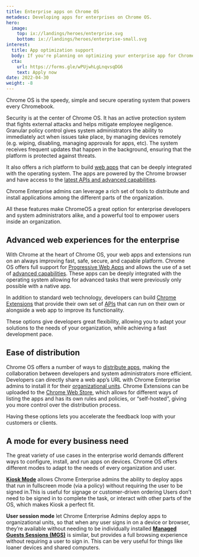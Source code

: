 ```yaml
---
title: Enterprise apps on Chrome OS
metadesc: Developing apps for enterprises on Chrome OS.
hero:
  image:
    top: ix://landings/heroes/enterprise.svg
    bottom: ix://landings/heroes/enterprise-small.svg
interest:
  title: App optimization support
  body: If you're planning on optimizing your enterprise app for ChromeOS, and would like help from us, please fill out our developer interest form. After doing so, someone from Google may reach out to you to further clarify your feedback or needs. Please note that filling out this form does not constitute automatic inclusion in this program.
  cta:
    url: https://forms.gle/wPUjwhLgLnqvsqDG6
    text: Apply now
date: 2022-04-30
weight: -8
---
```


Chrome OS is the speedy, simple and secure operating system that powers every Chromebook.

Security is at the center of Chrome OS. It has an active protection system that fights external attacks and helps mitigate employee negligence. Granular policy control gives system administrators the ability to immediately act when issues take place, by managing devices remotely (e.g. wiping, disabling, managing approvals for apps, etc). The system receives frequent updates that happen in the background, ensuring that the platform is protected against threats.

It also offers a rich platform to build [web apps](/{{locale.code}}/web) that can be deeply integrated with the operating system. The apps are powered by the Chrome browser and have access to the [latest APIs and advanced capabilities](/{{locale.code}}/web/powerful-pwas).

Chrome Enterprise admins can leverage a rich set of tools to distribute and install applications among the different parts of the organization.

All these features make ChromeOS a great option for enterprise developers and system administrators alike, and a powerful tool to empower users inside an organization.

## Advanced web experiences for the enterprise

With Chrome at the heart of Chrome OS, your web apps and extensions run on an always improving fast, safe, secure, and capable platform. Chrome OS offers full support for [Progressive Web Apps](https://web.dev/what-are-pwas/) and allows the use of a set of [advanced capabilities](/{{locale.code}}/web/powerful-pwas). These apps can be deeply integrated with the operating system allowing for advanced tasks that were previously only possible with a native app.

In addition to standard web technology, developers can build [Chrome Extensions](https://developer.chrome.com/docs/extensions/mv3/overview/) that provide their own set of [APIs](https://developer.chrome.com/docs/extensions/reference/) that can run on their own or alongside a web app to improve its functionality.

These options give developers great flexibility, allowing you to adapt your solutions to the needs of your organization, while achieving a fast development pace.

## Ease of distribution

Chrome OS offers a number of ways to [distribute apps](https://docs.google.com/document/d/16IyqOMYwZK9fi0bTmYZiDHRZ-ZW5j7ytvEorHqcMZRw/edit?resourcekey=0-UbgvQgkWNXqeNsw-f4Uktg#), making the collaboration between developers and system administrators more efficient. Developers can directly share a web app’s URL with Chrome Enterprise admins to install it for their [organizational units](https://support.google.com/a/answer/182537). Chrome Extensions can be uploaded to the [Chrome Web Store](https://chrome.google.com/webstore/category/extensions), which allows for different ways of listing the apps and has its own rules and policies, or “self-hosted”, giving you more control over the distribution process.

Having these options lets you accelerate the feedback loop with your customers or clients.

## A mode for every business need

The great variety of use cases in the enterprise world demands different ways to configure, install, and run apps on devices. Chrome OS offers different modes to adapt to the needs of every organization and user.

**[Kiosk Mode](/{{locale.code}}/education/whats-kiosk-mode)** allows Chrome Enterprise admins the ability to deploy apps that run in fullscreen mode (via a policy) without requiring the user to be signed in.This is useful for signage or customer-driven ordering Users don’t need to be signed in to complete the task, or interact with other parts of the OS, which makes Kiosk a perfect fit.

**User session mode** let Chrome Enterprise Admins deploy apps to organizational units, so that when any user signs in on a device or browser, they’re available without needing to be individually installed **[Managed Guests Sessions (MGS)](https://support.google.com/chrome/a/answer/3017014)** is similar, but provides a full browsing experience without requiring a user to sign in. This can be very useful for things like loaner devices and shared computers.
